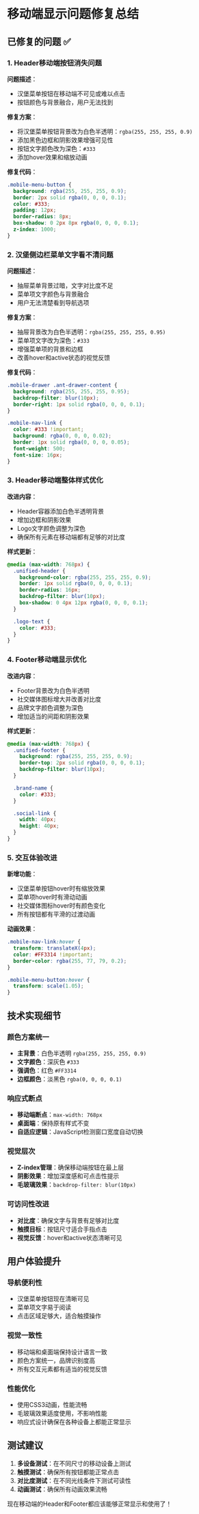 # 移动端显示问题修复总结

## 已修复的问题 ✅

### 1. Header移动端按钮消失问题
**问题描述**：
- 汉堡菜单按钮在移动端不可见或难以点击
- 按钮颜色与背景融合，用户无法找到

**修复方案**：
- 将汉堡菜单按钮背景改为白色半透明：`rgba(255, 255, 255, 0.9)`
- 添加黑色边框和阴影效果增强可见性
- 按钮文字颜色改为深色：`#333`
- 添加hover效果和缩放动画

**修复代码**：
```css
.mobile-menu-button {
  background: rgba(255, 255, 255, 0.9);
  border: 2px solid rgba(0, 0, 0, 0.1);
  color: #333;
  padding: 12px;
  border-radius: 8px;
  box-shadow: 0 2px 8px rgba(0, 0, 0, 0.1);
  z-index: 1000;
}
```

### 2. 汉堡侧边栏菜单文字看不清问题
**问题描述**：
- 抽屉菜单背景过暗，文字对比度不足
- 菜单项文字颜色与背景融合
- 用户无法清楚看到导航选项

**修复方案**：
- 抽屉背景改为白色半透明：`rgba(255, 255, 255, 0.95)`
- 菜单项文字改为深色：`#333`
- 增强菜单项的背景和边框
- 改善hover和active状态的视觉反馈

**修复代码**：
```css
.mobile-drawer .ant-drawer-content {
  background: rgba(255, 255, 255, 0.95);
  backdrop-filter: blur(10px);
  border-right: 1px solid rgba(0, 0, 0, 0.1);
}

.mobile-nav-link {
  color: #333 !important;
  background: rgba(0, 0, 0, 0.02);
  border: 1px solid rgba(0, 0, 0, 0.05);
  font-weight: 500;
  font-size: 16px;
}
```

### 3. Header移动端整体样式优化
**改进内容**：
- Header容器添加白色半透明背景
- 增加边框和阴影效果
- Logo文字颜色调整为深色
- 确保所有元素在移动端都有足够的对比度

**样式更新**：
```css
@media (max-width: 768px) {
  .unified-header {
    background-color: rgba(255, 255, 255, 0.9);
    border: 1px solid rgba(0, 0, 0, 0.1);
    border-radius: 16px;
    backdrop-filter: blur(10px);
    box-shadow: 0 4px 12px rgba(0, 0, 0, 0.1);
  }

  .logo-text {
    color: #333;
  }
}
```

### 4. Footer移动端显示优化
**改进内容**：
- Footer背景改为白色半透明
- 社交媒体图标增大并改善对比度
- 品牌文字颜色调整为深色
- 增加适当的间距和阴影效果

**样式更新**：
```css
@media (max-width: 768px) {
  .unified-footer {
    background: rgba(255, 255, 255, 0.9);
    border-top: 2px solid rgba(0, 0, 0, 0.1);
    backdrop-filter: blur(10px);
  }

  .brand-name {
    color: #333;
  }

  .social-link {
    width: 40px;
    height: 40px;
  }
}
```

### 5. 交互体验改进
**新增功能**：
- 汉堡菜单按钮hover时有缩放效果
- 菜单项hover时有滑动动画
- 社交媒体图标hover时有颜色变化
- 所有按钮都有平滑的过渡动画

**动画效果**：
```css
.mobile-nav-link:hover {
  transform: translateX(4px);
  color: #FF3314 !important;
  border-color: rgba(255, 77, 79, 0.2);
}

.mobile-menu-button:hover {
  transform: scale(1.05);
}
```

## 技术实现细节

### 颜色方案统一
- **主背景**：白色半透明 `rgba(255, 255, 255, 0.9)`
- **文字颜色**：深灰色 `#333`
- **强调色**：红色 `#FF3314`
- **边框颜色**：淡黑色 `rgba(0, 0, 0, 0.1)`

### 响应式断点
- **移动端断点**：`max-width: 768px`
- **桌面端**：保持原有样式不变
- **自适应逻辑**：JavaScript检测窗口宽度自动切换

### 视觉层次
- **Z-index管理**：确保移动端按钮在最上层
- **阴影效果**：增加深度感和可点击性提示
- **毛玻璃效果**：`backdrop-filter: blur(10px)`

### 可访问性改进
- **对比度**：确保文字与背景有足够对比度
- **触摸目标**：按钮尺寸适合手指点击
- **视觉反馈**：hover和active状态清晰可见

## 用户体验提升

### 导航便利性
- 汉堡菜单按钮现在清晰可见
- 菜单项文字易于阅读
- 点击区域足够大，适合触摸操作

### 视觉一致性
- 移动端和桌面端保持设计语言一致
- 颜色方案统一，品牌识别度高
- 所有交互元素都有适当的视觉反馈

### 性能优化
- 使用CSS3动画，性能流畅
- 毛玻璃效果适度使用，不影响性能
- 响应式设计确保在各种设备上都能正常显示

## 测试建议

1. **多设备测试**：在不同尺寸的移动设备上测试
2. **触摸测试**：确保所有按钮都能正常点击
3. **对比度测试**：在不同光线条件下测试可读性
4. **动画测试**：确保所有动画效果流畅

现在移动端的Header和Footer都应该能够正常显示和使用了！
